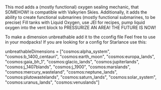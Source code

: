 This mod adds a (mostly functional) oxygen sealing mechanic, that SOMEHOW! is compatible with Valkyrien Skies. Additionally, it adds the ability to create functional submarines (mostly functional submarines, to be precise)
Fill tanks with Liquid Oxygen, use JEI for recipes, pump liquid oxygen into the vent block to PRESSURIZE AN AREA! THE FUTURE IS NOW!

To make a dimension unbreathable add it to the cconfig file
Feel free to use in your modpacks!
If you are looking for a config for Starlance use this:

unbreathableDimensions = ["cosmos:alpha_system", "cosmos:b_1400_centauri", "cosmos:earth_moon", "cosmos:europa_lands", "cosmos:gaia_bh_1", "cosmos:glacio_lands", "cosmos:jupiterlands", "cosmos:j_1407blands", "cosmos:j_1900", "cosmos:marslands", "cosmos:mercury_wasteland", "cosmos:neptune_lands", "cosmos:plutowastelands", "cosmos:saturn_lands", "cosmos:solar_system", "cosmos:uranus_lands", "cosmos:venuslands"]
